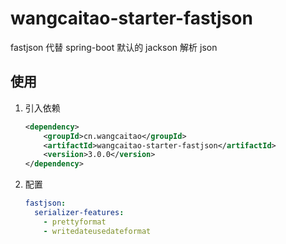 # wangcaitao-starter-fastjson

fastjson 代替 spring-boot 默认的 jackson 解析 json

## 使用

1. 引入依赖
    ```xml
    <dependency>
        <groupId>cn.wangcaitao</groupId>
        <artifactId>wangcaitao-starter-fastjson</artifactId>
        <versiion>3.0.0</version>
    </dependency>
    ```

1. 配置
    ```yaml
    fastjson:
      serializer-features:
        - prettyformat
        - writedateusedateformat
    ```